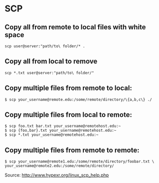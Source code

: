 # SCP

## Copy all from remote to local files with white space

	scp user@server:"path/to\ folder/* .

## Copy all from local to remove

	scp *.txt user@server:"path/to\ folder/"

## Copy multiple files from remote to local:

	$ scp your_username@remote.edu:/some/remote/directory/\{a,b,c\} ./

## Copy multiple files from local to remote:

	$ scp foo.txt bar.txt your_username@remotehost.edu:~
	$ scp {foo,bar}.txt your_username@remotehost.edu:~
	$ scp *.txt your_username@remotehost.edu:~

## Copy multiple files from remote to remote:

	$ scp your_username@remote1.edu:/some/remote/directory/foobar.txt \
	your_username@remote2.edu:/some/remote/directory/

Source: <http://www.hypexr.org/linux_scp_help.php>
